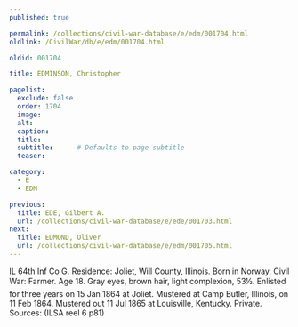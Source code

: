 ```yaml
---
published: true

permalink: /collections/civil-war-database/e/edm/001704.html
oldlink: /CivilWar/db/e/edm/001704.html

oldid: 001704

title: EDMINSON, Christopher

pagelist:
  exclude: false
  order: 1704
  image: 
  alt:
  caption:
  title:
  subtitle:      # Defaults to page subtitle
  teaser:

category: 
  - E 
  - EDM

previous:
  title: EDE, Gilbert A.
  url: /collections/civil-war-database/e/ede/001703.html  
next:
  title: EDMOND, Oliver
  url: /collections/civil-war-database/e/edm/001705.html   
---
```

IL 64th Inf Co G. Residence: Joliet, Will County, Illinois. Born in Norway. Civil War: Farmer. Age 18. Gray eyes, brown hair, light complexion, 5&#146;3&frac12;&#148;. Enlisted for three years on 15 Jan 1864 at Joliet. Mustered at Camp Butler, Illinois, on 11 Feb 1864. Mustered out 11 Jul 1865 at Louisville, Kentucky. Private. Sources: (ILSA reel 6 p81)